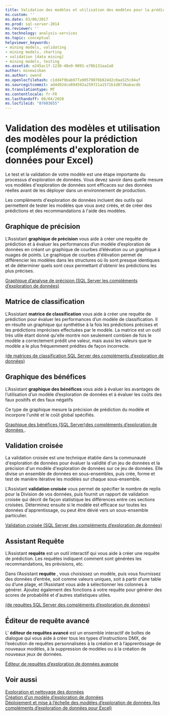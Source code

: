 ```yaml
---
title: Validation des modèles et utilisation des modèles pour la prédiction (compléments d’exploration de données pour Excel) | Microsoft Docs
ms.custom: ''
ms.date: 03/06/2017
ms.prod: sql-server-2014
ms.reviewer: ''
ms.technology: analysis-services
ms.topic: conceptual
helpviewer_keywords:
- mining models, validating
- mining models, charting
- validation [data mining]
- mining models, testing
ms.assetid: e245ac1f-1230-48e9-9091-e70b131aa2a8
author: minewiskan
ms.author: owend
ms.openlocfilehash: c1dd4f9bab977a90579076b824d2c0aa525c84af
ms.sourcegitcommit: ad4d92dce894592a259721a1571b1d8736abacdb
ms.translationtype: MT
ms.contentlocale: fr-FR
ms.lasthandoff: 08/04/2020
ms.locfileid: "87603655"
---
```

# <a name="validating-models-and-using-models-for-prediction-data-mining-add-ins-for-excel"></a>Validation des modèles et utilisation des modèles pour la prédiction (compléments d'exploration de données pour Excel)
  Le test et la validation de votre modèle est une étape importante du processus d'exploration de données. Vous devez savoir dans quelle mesure vos modèles d'exploration de données sont efficaces sur des données réelles avant de les déployer dans un environnement de production.  
  
 Les compléments d'exploration de données incluent des outils qui permettent de tester les modèles que vous avez créés, et de créer des prédictions et des recommandations à l'aide des modèles.  
  
## <a name="accuracy-chart"></a>Graphique de précision  
 L’Assistant **graphique de précision** vous aide à créer une requête de prédiction et à évaluer les performances d’un modèle d’exploration de données en créant un graphique de courbes d’élévation ou un graphique à nuages de points. Le graphique de courbes d'élévation permet de différencier les modèles dans les structures où ils sont presque identiques et de déterminer quels sont ceux permettant d'obtenir les prédictions les plus précises.  
  
 [Graphique d’analyse de précision &#40;SQL Server les compléments d’exploration de données&#41;](accuracy-chart-sql-server-data-mining-add-ins.md)  
  
## <a name="classification-matrix"></a>Matrice de classification  
 L’Assistant **matrice de classification** vous aide à créer une requête de prédiction pour évaluer les performances d’un modèle de classification. Il en résulte un graphique qui synthétise à la fois les prédictions précises et les prédictions imprécises effectuées par le modèle. La matrice est un outil très utile étant donné qu'elle montre non seulement combien de fois le modèle a correctement prédit une valeur, mais aussi les valeurs que le modèle a le plus fréquemment prédites de façon incorrecte.  
  
 [&#40;de matrices de classification SQL Server des compléments d’exploration de données&#41;](classification-matrix-sql-server-data-mining-add-ins.md)  
  
## <a name="profit-chart"></a>Graphique des bénéfices  
 L’Assistant **graphique des bénéfices** vous aide à évaluer les avantages de l’utilisation d’un modèle d’exploration de données et à évaluer les coûts des faux positifs et des faux négatifs  
  
 Ce type de graphique mesure la précision de prédiction du modèle et incorpore l'unité et le coût global spécifiés.  
  
 [Graphique des bénéfices &#40;SQL Server&#41;des compléments d’exploration de données ](profit-chart-sql-server-data-mining-add-ins.md).  
  
## <a name="cross-validation"></a>Validation croisée  
 La validation croisée est une technique établie dans la communauté d'exploration de données pour évaluer la validité d'un jeu de données et la précision d'un modèle d'exploration de données sur ce jeu de données. Elle divise un ensemble de données en sous-ensembles, puis crée, forme et test de manière itérative les modèles sur chaque sous-ensemble.  
  
 L’Assistant **validation croisée** vous permet de spécifier le nombre de replis pour la Division de vos données, puis fournit un rapport de validation croisée qui décrit de façon statistique les différences entre ces sections croisées. Déterminez ensuite si le modèle est efficace sur toutes les données d'apprentissage, ou peut être dévié vers un sous-ensemble particulier.  
  
 [Validation croisée &#40;SQL Server des compléments d’exploration de données&#41;](cross-validation-sql-server-data-mining-add-ins.md)  
  
## <a name="query-wizard"></a>Assistant Requête  
 L’Assistant **requête** est un outil interactif qui vous aide à créer une requête de prédiction. Les requêtes indiquent comment sont générées les recommandations, les prévisions, etc.  
  
 Dans l’Assistant **requête** , vous choisissez un modèle, puis vous fournissez des données d’entrée, soit comme valeurs uniques, soit à partir d’une table ou d’une plage, et l’Assistant vous aide à sélectionner les colonnes à générer. Ajoutez également des fonctions à votre requête pour générer des scores de probabilité et d'autres statistiques utiles.  
  
 [&#40;de requêtes SQL Server des compléments d’exploration de données&#41;](query-sql-server-data-mining-add-ins.md)  
  
## <a name="advanced-query-editor"></a>Éditeur de requête avancé  
 L' **éditeur de requêtes avancé** est un ensemble interactif de boîtes de dialogue qui vous aide à créer tous les types d’instructions DMX, de l’exécution de requêtes personnalisées à la création et à l’apprentissage de nouveaux modèles, à la suppression de modèles ou à la création de nouveaux jeux de données.  
  
 [Éditeur de requêtes d’exploration de données avancée](advanced-data-mining-query-editor.md)  
  
## <a name="see-also"></a>Voir aussi  
 [Exploration et nettoyage des données](exploring-and-cleaning-data.md)   
 [Création d’un modèle d’exploration de données](creating-a-data-mining-model.md)   
 [Déploiement et mise à l’échelle des modèles d’exploration de données &#40;les compléments d’exploration de données pour Excel&#41;](deploying-and-scaling-mining-models-data-mining-add-ins-for-excel.md)  
  
  
